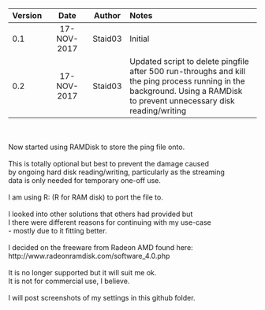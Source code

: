 | Version       | Date          | Author  | Notes |
|:------------- |:-------------:|:-------:|:------|
| 0.1      	| 17-NOV-2017 	| Staid03 |Initial|
| 0.2     	| 17-NOV-2017   | Staid03 |Updated script to delete pingfile after 500 run-throughs and kill<br>the ping process running in the background. Using a RAMDisk<br>to prevent unnecessary disk reading/writing|

<br>
<br>Now started using RAMDisk to store the ping file onto.
<br>
<br>This is totally optional but best to prevent the damage caused
<br>by ongoing hard disk reading/writing, particularly as the streaming 
<br>data is only needed for temporary one-off use.
<br>
<br>I am using R: (R for RAM disk) to port the file to.
<br>
<br>I looked into other solutions that others had provided but
<br>I there were different reasons for continuing with my use-case
<br>- mostly due to it fitting better.
<br>
<br>I decided on the freeware from Radeon AMD found here:
<br>http://www.radeonramdisk.com/software_4.0.php
<br>
<br>It is no longer supported but it will suit me ok.
<br>It is not for commercial use, I believe.
<br>
<br>I will post screenshots of my settings in this github folder.

